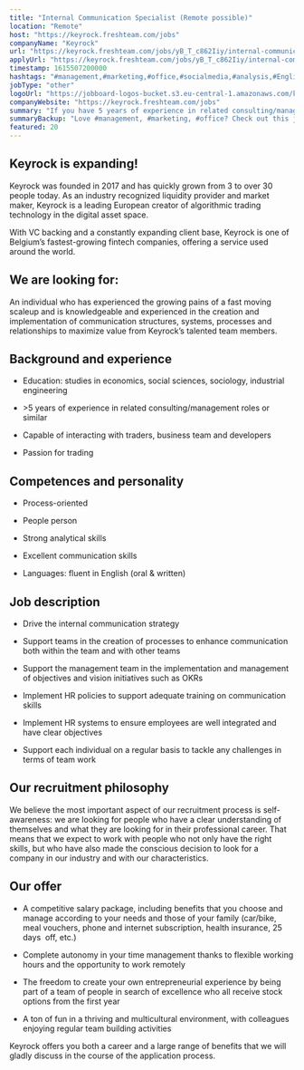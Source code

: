 ```yaml
---
title: "Internal Communication Specialist (Remote possible)"
location: "Remote"
host: "https://keyrock.freshteam.com/jobs"
companyName: "Keyrock"
url: "https://keyrock.freshteam.com/jobs/yB_T_c862Iiy/internal-communication-specialist-remote-possible"
applyUrl: "https://keyrock.freshteam.com/jobs/yB_T_c862Iiy/internal-communication-specialist-remote-possible#applicant-form"
timestamp: 1615507200000
hashtags: "#management,#marketing,#office,#socialmedia,#analysis,#English"
jobType: "other"
logoUrl: "https://jobboard-logos-bucket.s3.eu-central-1.amazonaws.com/keyrock"
companyWebsite: "https://keyrock.freshteam.com/jobs"
summary: "If you have 5 years of experience in related consulting/management roles or similar, Keyrock is looking for someone with your skillset."
summaryBackup: "Love #management, #marketing, #office? Check out this job post!"
featured: 20
---
```


## Keyrock is expanding!

Keyrock was founded in 2017 and has quickly grown from 3 to over 30 people today. As an industry recognized liquidity provider and market maker, Keyrock is a leading European creator of algorithmic trading technology in the digital asset space.

With VC backing and a constantly expanding client base, Keyrock is one of Belgium’s fastest-growing fintech companies, offering a service used around the world.

## We are looking for:

An individual who has experienced the growing pains of a fast moving scaleup and is knowledgeable and experienced in the creation and implementation of communication structures, systems, processes and relationships to maximize value from Keyrock’s talented team members. 

## Background and experience

*   Education: studies in economics, social sciences, sociology, industrial engineering
    
*   \>5 years of experience in related consulting/management roles or similar 
    
*   Capable of interacting with traders, business team and developers
    
*   Passion for trading
    

## Competences and personality

*   Process-oriented
    
*   People person
    
*   Strong analytical skills
    
*   Excellent communication skills
    
*   Languages: fluent in English (oral & written)
    

## Job description

*   Drive the internal communication strategy
    
*   Support teams in the creation of processes to enhance communication both within the team and with other teams
    
*   Support the management team in the implementation and management of objectives and vision initiatives such as OKRs
    
*   Implement HR policies to support adequate training on communication skills
    
*   Implement HR systems to ensure employees are well integrated and have clear objectives
    
*   Support each individual on a regular basis to tackle any challenges in terms of team work
    

## Our recruitment philosophy

We believe the most important aspect of our recruitment process is self-awareness: we are looking for people who have a clear understanding of themselves and what they are looking for in their professional career. That means that we expect to work with people who not only have the right skills, but who have also made the conscious decision to look for a company in our industry and with our characteristics.

## Our offer

*   A competitive salary package, including benefits that you choose and manage according to your needs and those of your family (car/bike, meal vouchers, phone and internet subscription, health insurance, 25 days  off, etc.) 
    
*   Complete autonomy in your time management thanks to flexible working hours and the opportunity to work remotely 
    
*   The freedom to create your own entrepreneurial experience by being part of a team of people in search of excellence who all receive stock options from the first year
    
*   A ton of fun in a thriving and multicultural environment, with colleagues enjoying regular team building activities 
    

Keyrock offers you both a career and a large range of benefits that we will gladly discuss in the course of the application process.
